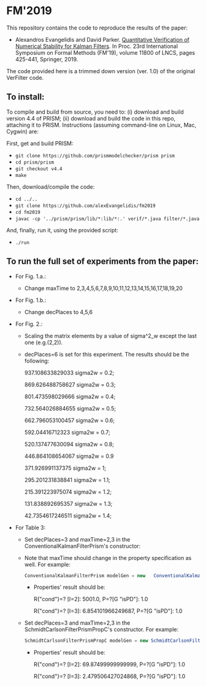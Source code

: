 # FM'2019

This repository contains the code to reproduce the results of the paper:

* Alexandros Evangelidis and David Parker. [Quantitative Verification of Numerical Stability for Kalman Filters](http://www.prismmodelchecker.org/bibitem.php?key=EP19). In Proc. 23rd International Symposium on Formal Methods (FM'19), volume 11800 of LNCS, pages 425-441, Springer, 2019.

The code provided here is a trimmed down version (ver. 1.0) of the original VerFilter code.

## To install:

To compile and build from source, you need to: (i) download and build version 4.4 of PRISM; (ii) download and build the code in this repo, attaching it to PRISM. Instructions (assuming command-line on Linux, Mac, Cygwin) are:

First, get and build PRISM:

* ``git clone https://github.com/prismmodelchecker/prism prism``
* ``cd prism/prism``
* ``git checkout v4.4``
* ``make``

Then, download/compile the code:

* ``cd ../..``
* ``git clone https://github.com/alexEvangelidis/fm2019``
* ``cd fm2019``
* ``javac -cp '../prism/prism/lib/*:lib/*:.' verif/*.java filter/*.java``

And, finally, run it, using the provided script:

* ``./run``

## To run the full set of experiments from the paper:

- For Fig. 1.a.:

   - Change maxTime to 2,3,4,5,6,7,8,9,10,11,12,13,14,15,16,17,18,19,20
-  For Fig. 1.b.:
   - Change decPlaces to 4,5,6

- For Fig. 2.:
    - Scaling the matrix elements by a value of sigma^2_w except the last   one (e.g.(2,2)).
	
     - decPlaces=6 is set for this experiment. The results should be the following:
		
        937.108633829033 sigma2w = 0.2;
       
        869.626488758627 sigma2w = 0.3;
		
        801.473598029666 sigma2w = 0.4;
		
        732.564026884655 sigma2w = 0.5;
		
        662.796053100457 sigma2w = 0.6;
		
        592.04416712323 sigma2w = 0.7;
		
        520.137477630094 sigma2w = 0.8;
		
        446.864108654067 sigma2w = 0.9
		
        371.926991137375 sigma2w = 1;
		
        295.201231838841 sigma2w = 1.1;
		
        215.391223975074 sigma2w = 1.2;
		
        131.838892695357 sigma2w = 1.3;
		
        42.7354617246511 sigma2w = 1.4;

- For Table 3:
   - Set decPlaces=3 and maxTime=2,3 in the ConventionalKalmanFilterPrism's constructor:
   
   - Note that maxTime should change in the property specification as well.
   For example:
     ```java 
     ConventionalKalmanFilterPrism modelGen = new   ConventionalKalmanFilterPrism(2, 3, nd_proc_noise, nd_meas_noise, pm,mm, 3); 
     ```
     
     - Properties' result should be:
     
       R{"cond"}=? [I=2]: 5001.0, P=?[G "isPD"]: 1.0
     
       R{"cond"}=? [I=3]: 6.854101966249687, P=?[G "isPD"]: 1.0
	

  - Set decPlaces=3 and maxTime=2,3 in the SchmidtCarlsonFilterPrismPropC's constructor. For example:
     ```java 
	SchmidtCarlsonFilterPrismPropC modelGen = new SchmidtCarlsonFilterPrismPropC(2, 3, sigma2, dt, Gamma, nd_proc_noise, nd_meas_noise, pm, mm, 3); 
    ```
    - Properties' result should be:

	
      R{"cond"}=? [I=2]: 69.87499999999999, P=?[G "isPD"]: 1.0
	
      R{"cond"}=? [I=3]: 2.479506427024868,  P=?[G "isPD"]: 1.0
